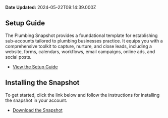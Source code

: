 **Date Updated:** 2024-05-22T09:14:39.000Z

## Setup Guide

The Plumbing Snapshot provides a foundational template for establishing sub-accounts tailored to plumbing businesses practice. It equips you with a comprehensive toolkit to capture, nurture, and close leads, including a website, forms, calendars, workflows, email campaigns, online ads, and social posts.

* [View the Setup Guide](https://playbooks.gohighlevel.com/plumbing)

  
## Installing the Snapshot

To get started, click the link below and follow the instructions for installing the snapshot in your account.

* [Download the Snapshot](https://affiliates.gohighlevel.com/?fp%5Fref=ghl-main&share=TU0T1gaZkjIiyrPFqatX)